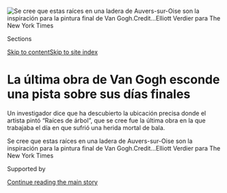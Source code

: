 <div id="app">

<div>

<div>

<div>

</div>

<div data-aria-hidden="false">

<div id="site-content" data-role="main">

<div>

<div class="css-1aor85t" style="opacity:0.000000001;z-index:-1;visibility:hidden">

<div class="css-1hqnpie">

<div class="css-epjblv">

<span class="css-17xtcya">[Cultura](/es/section/cultura)</span><span class="css-x15j1o">|</span><span class="css-fwqvlz">La
última obra de Van Gogh esconde una pista sobre sus días
finales</span>

</div>

<div class="css-k008qs">

<div class="css-1iwv8en">

<span class="css-18z7m18"></span>

<div>

</div>

</div>

<span class="css-1n6z4y">https://nyti.ms/3hStCvp</span>

<div class="css-1705lsu">

<div class="css-4xjgmj">

<div class="css-4skfbu" data-role="toolbar" data-aria-label="Social Media Share buttons, Save button, and Comments Panel with current comment count" data-testid="share-tools">

  - 
  - 
  - 
  - 
    
    <div class="css-6n7j50">
    
    </div>

  - 
  - 

</div>

</div>

</div>

</div>

</div>

</div>

<div id="NYT_TOP_BANNER_REGION" class="css-11qgg8s">

</div>

<div id="fullBleedHeaderContent">

<div class="css-n4ws9g">

![<span class="css-16f3y1r e13ogyst0" data-aria-hidden="true">Se cree
que estas raíces en una ladera de Auvers-sur-Oise son la inspiración
para la pintura final de Van
Gogh.</span><span class="css-cnj6d5 e1z0qqy90" itemprop="copyrightHolder"><span class="css-1ly73wi e1tej78p0">Credit...</span><span><span>Elliott
Verdier para The New York
Times</span></span></span>](https://static01.nyt.com/images/2020/07/27/arts/29VanGogh-ES-00/merlin_175011918_65435f35-c435-488b-843e-ab1daca3c57a-articleLarge.jpg?quality=75&auto=webp&disable=upscale)

</div>

<div class="css-3z92zw">

<div class="css-6cn7ki">

<div class="NYTAppHideMasthead css-1bcu9v6 e1suatyy0">

<div class="section css-1o1qe8k e1suatyy2">

<div class="css-cu5p7t er09x8g0">

<div class="css-6n7j50">

</div>

<span class="css-1dv1kvn">Sections</span>

[Skip to content](#site-content)[Skip to site index](#site-index)

</div>

<div class="css-10698na e1huz5gh0">

</div>

</div>

</div>

<div class="css-1sojcmr ehdk2mb0">

# La última obra de Van Gogh esconde una pista sobre sus días finales

</div>

Un investigador dice que ha descubierto la ubicación precisa donde el
artista pintó “Raíces de árbol”, que se cree fue la última obra en la
que trabajaba el día en que sufrió una herida mortal de bala.

</div>

</div>

<div class="css-nwzfg5 e1gnum310">

<span class="css-1f9pvn2 cultura">Se cree que estas raíces en una ladera
de Auvers-sur-Oise son la inspiración para la pintura final de Van
Gogh.</span><span class="css-cnj6d5 e1z0qqy90" itemprop="copyrightHolder"><span class="css-1ly73wi e1tej78p0">Credit...</span><span><span>Elliott
Verdier para The New York Times</span></span></span>

</div>

<div id="sponsor-wrapper" class="css-1hyfx7x">

<div id="sponsor-slug" class="css-19vbshk">

Supported by

</div>

[Continue reading the main
story](#after-sponsor)

<div id="sponsor" class="ad sponsor-wrapper" style="text-align:center;height:100%;display:block">

</div>

<div id="after-sponsor">

</div>

</div>

<div class="css-1wx1auc e1gnum311">

<div class="css-18e8msd">

<div class="css-vp77d3 epjyd6m0">

<div class="css-1baulvz">

Por <span class="css-1baulvz last-byline" itemprop="name">Nina
Siegal</span>

</div>

</div>

  - 
    
    <div class="css-ld3wwf e16638kd2">
    
    29 de julio de
    2020
    
    </div>

  - 
    
    <div class="css-4xjgmj">
    
    <div class="css-d8bdto" data-role="toolbar" data-aria-label="Social Media Share buttons, Save button, and Comments Panel with current comment count" data-testid="share-tools">
    
      - 
      - 
      - 
      - 
        
        <div class="css-6n7j50">
        
        </div>
    
      - 
      - 
    
    </div>
    
    </div>

</div>

<div class="css-tk9fsr">

[Read in
English](https://www.nytimes.com/2020/07/28/arts/design/vincent-van-gogh-tree-roots.html "Read in English")

</div>

</div>

</div>

<div class="section meteredContent css-1r7ky0e" name="articleBody" itemprop="articleBody">

<div class="css-1fanzo5 StoryBodyCompanionColumn">

<div class="css-53u6y8">

[Regístrate para recibir nuestro
boletín](https://www.nytimes.com/newsletters/el-times) con lo mejor de
The New York Times.

-----

ÁMSTERDAM — Hace ciento treinta años, Vincent van Gogh despertó en su
habitación en una posada en Auvers-sur-Oise, Francia, y salió, como
solía hacer, con un lienzo para pintar. Esa noche, regresó a la posada
con una mortal herida de bala. Murió dos días después, el 29 de julio de
1890.

Los académicos han especulado durante mucho tiempo sobre la secuencia de
eventos el día del tiroteo, y ahora Wouter van der Veen, un investigador
en Francia, dice que ha descubierto una gran pieza del rompecabezas: la
ubicación precisa donde Van Gogh creó su última pintura, “[Raíces de
árbol](https://www.vangoghmuseum.nl/en/collection/s0195V1962)”. El
hallazgo podría ayudar a comprender mejor cómo el artista pasó su último
día de trabajo.

</div>

</div>

<div class="css-79elbk" data-testid="photoviewer-wrapper">

<div class="css-z3e15g" data-testid="photoviewer-wrapper-hidden">

</div>

<div class="css-1a48zt4 ehw59r15" data-testid="photoviewer-children">

![<span class="css-16f3y1r e13ogyst0" data-aria-hidden="true">Van Gogh
pasó su último día trabajando en la pintura “Raíces de árbol”, según los
investigadores. </span><span class="css-cnj6d5 e1z0qqy90" itemprop="copyrightHolder"><span class="css-1ly73wi e1tej78p0">Credit...</span><span>Museo
Van
Gogh</span></span>](https://static01.nyt.com/images/2020/07/30/arts/29VanGogh-ES-01/merlin_175015488_5a6acbf9-926b-458f-be3a-c07a40fad72c-articleLarge.jpg?quality=75&auto=webp&disable=upscale)

</div>

</div>

<div class="css-1fanzo5 StoryBodyCompanionColumn">

<div class="css-53u6y8">

“Ahora sabemos lo que hizo durante su último día” antes del disparo,
dijo Van der Veen, director científico del Instituto Van Gogh, una
organización sin fines de lucro establecida para preservar la pequeña
habitación del artista en el Auberge Ravoux, la posada en
Auvers-sur-Oise. “Sabemos que pasó todo el día pintando esta obra”,
señaló Van der Veen.

</div>

</div>

<div class="css-1fanzo5 StoryBodyCompanionColumn">

<div class="css-53u6y8">

“Raíces de árbol” fue pintada en la Rue Daubigny, una carretera
principal que atraviesa Auvers-sur-Oise, localidad ubicada unos 32
kilómetros al norte de París, descubrió Van der Veen. Las raíces y
troncos de árboles enredados y retorcidos aún se pueden ver hoy en la
ladera de una colina, a solo 152 metros del Auberge Ravoux, donde Van
Gogh pasó los últimos 70 días de su
vida.

</div>

</div>

<div class="css-79elbk" data-testid="photoviewer-wrapper">

<div class="css-z3e15g" data-testid="photoviewer-wrapper-hidden">

</div>

<div class="css-1a48zt4 ehw59r15" data-testid="photoviewer-children">

<div class="css-1xdhyk6 erfvjey0">

<span class="css-1ly73wi e1tej78p0">Image</span>

<div class="css-zjzyr8">

<div data-testid="lazyimage-container" style="height:483.33333333333326px">

</div>

</div>

</div>

<span class="css-16f3y1r e13ogyst0" data-aria-hidden="true">Wouter van
der Veen, director científico del Instituto Van Gogh, descubrió por
accidente el lugar donde el artista trabajó en “Raíces de
árbol”.</span><span class="css-cnj6d5 e1z0qqy90" itemprop="copyrightHolder"><span class="css-1ly73wi e1tej78p0">Credit...</span><span>Elliott
Verdier para The New York Times</span></span>

</div>

</div>

<div class="css-1fanzo5 StoryBodyCompanionColumn">

<div class="css-53u6y8">

Investigadores del Museo Van Gogh en Ámsterdam han respaldado el
hallazgo. El martes 28 de julio, la directora del museo, Emilie
Gordenker, asistió a una presentación donde se develó el lugar.

Louis van Tilborgh, investigador principal del Museo Van Gogh, dijo en
una entrevista que el descubrimiento era “una interpretación, pero
parece que es verdad”.

</div>

</div>

<div class="css-1fanzo5 StoryBodyCompanionColumn">

<div class="css-53u6y8">

Van der Veen dijo que llegó al hallazgo mientras miraba imágenes de
Auvers de alrededor de 1905, que le había prestado Janine Demuriez, una
mujer francesa de 94 años que ha coleccionado cientos de postales
históricas. Una de ellas muestra a un ciclista en la Rue Daubigny, de
pie junto a un terraplén empinado, donde las raíces de los árboles son
claramente
visibles.

</div>

</div>

<div class="css-79elbk" data-testid="photoviewer-wrapper">

<div class="css-z3e15g" data-testid="photoviewer-wrapper-hidden">

</div>

<div class="css-1a48zt4 ehw59r15" data-testid="photoviewer-children">

<div class="css-1xdhyk6 erfvjey0">

<span class="css-1ly73wi e1tej78p0">Image</span>

<div class="css-zjzyr8">

<div data-testid="lazyimage-container" style="height:309.3333333333333px">

</div>

</div>

</div>

<span class="css-16f3y1r e13ogyst0" data-aria-hidden="true">Una postal
de 1905 llevó a Van der Veen a su
descubrimiento.</span><span class="css-cnj6d5 e1z0qqy90" itemprop="copyrightHolder"><span class="css-1ly73wi e1tej78p0">Credit...</span><span>Elliott
Verdier para The New York Times</span></span>

</div>

</div>

<div class="css-1fanzo5 StoryBodyCompanionColumn">

<div class="css-53u6y8">

Van der Veen dijo que durante el confinamiento simplemente tenía la
postal en la pantalla en su casa en Estrasburgo, Francia, cuando algo
hizo clic en su cabeza: la postal le recordaba a “Raíces de árbol”.
Abrió una versión digital de la pintura, y las comparó lado a lado.

La postal “no es un documento secreto que nadie puede encontrar”, dijo
Van der Veen. “Muchas personas ya la han visto, y reconocen el tema, el
motivo de las raíces de árbol. Estaba oculto a plena vista”.

Como no podía viajar desde Estrasburgo, Van der Veen llamó a
Dominique-Charles Janssen, dueño del Instituto Van Gogh, que estaba en
Auvers, y le pidió que echara un vistazo a la zona.

“Yo diría que del 45 al 50 por ciento todavía está allí”, Janssens dijo
en una entrevista telefónica, al referirse al enredo de raíces.
“Cortaron algunos de los árboles, y estaba cubierto de hiedra, pero
eliminamos parte de eso”.

Van Gogh habría caminado a lo largo de la Rue Daubigny para llegar a la
iglesia de la ciudad, que pintó para [“La iglesia de
Auvers-sur-Oise”](https://www.musee-orsay.fr/en/collections/works-in-focus/painting/commentaire_id/the-church-in-auvers-sur-oise-7170.html?cHash=6d6ea9b5c1)
en junio de 1890, y para dirigirse a los extensos campos de trigo justo
afuera de la ciudad, donde pintó [“Trigal con
cuervos”](https://www.vangoghmuseum.nl/en/collection/s0149V1962) en
julio, dijo Van der
Veen.

</div>

</div>

<div class="css-a7yk8a e73j0it0">

<div class="css-1xdhyk6 erfvjey0">

<span class="css-1ly73wi e1tej78p0">Image</span>

<div class="css-zjzyr8">

<div data-testid="lazyimage-container" style="height:483.33333333333326px">

</div>

</div>

</div>

<span class="css-16f3y1r e13ogyst0" data-aria-hidden="true">El río Oise
en
Auvers-sur-Oise</span><span class="css-cnj6d5 e1z0qqy90" itemprop="copyrightHolder"><span class="css-1ly73wi e1tej78p0">Credit...</span><span>Elliott
Verdier for The New York
Times</span></span>

<div class="css-1xdhyk6 erfvjey0">

<span class="css-1ly73wi e1tej78p0">Image</span>

<div class="css-zjzyr8">

<div data-testid="lazyimage-container" style="height:483.33333333333326px">

</div>

</div>

</div>

<span class="css-16f3y1r e13ogyst0" data-aria-hidden="true">La iglesia
cercana que pintó Van
Gogh</span><span class="css-cnj6d5 e1z0qqy90" itemprop="copyrightHolder"><span class="css-1ly73wi e1tej78p0">Credit...</span><span>Elliott
Verdier para The New York
Times</span></span>

</div>

<div class="css-79elbk" data-testid="photoviewer-wrapper">

<div class="css-z3e15g" data-testid="photoviewer-wrapper-hidden">

</div>

<div class="css-1a48zt4 ehw59r15" data-testid="photoviewer-children">

<div class="css-1xdhyk6 erfvjey0">

<span class="css-1ly73wi e1tej78p0">Image</span>

<div class="css-zjzyr8">

<div data-testid="lazyimage-container" style="height:309.3333333333333px">

</div>

</div>

</div>

<span class="css-16f3y1r e13ogyst0" data-aria-hidden="true"> Los campos
de Auvers-sur-Oise fueron otro tema favorito para Van
Gogh.</span><span class="css-cnj6d5 e1z0qqy90" itemprop="copyrightHolder"><span class="css-1ly73wi e1tej78p0">Credit...</span><span>Elliott
Verdier para The New York Times</span></span>

</div>

</div>

<div class="css-1fanzo5 StoryBodyCompanionColumn">

<div class="css-53u6y8">

Durante mucho tiempo se ha debatido sobre qué pintura fue la última obra
de Van Gogh, porque el artista tendía a no fecharlas. Mucha gente cree
que fue “Trigal con cuervos”, porque la película biográfica de 1956 de
Vincente Minnelli [“Sed de
vivir”](https://www.imdb.com/title/tt0049456/) representa a Van Gogh,
interpretado por Kirk Douglas, pintando esa obra mientras enloquece,
justo antes de suicidarse.

Andries Bonger, quien escribió algunos de los eventos que rodearon la
muerte de Vincent y era cuñado de Theo van Gogh, el hermano de Vincent,
señaló en una carta: “La mañana antes de su muerte, había pintado una
escena del bosque, llena de sol y vida”.

En 2012, El Museo Van Gogh publicó un artículo de Van Tilborgh y Bert
Maes que argumentaba que la carta se refería a “Raíces de árbol”, una
pintura inacabada en la colección del museo. Esa afirmación ahora ha
sido ampliamente aceptada por los
estudiosos.

</div>

</div>

<div class="css-79elbk" data-testid="photoviewer-wrapper">

<div class="css-z3e15g" data-testid="photoviewer-wrapper-hidden">

</div>

<div class="css-1a48zt4 ehw59r15" data-testid="photoviewer-children">

<div class="css-1xdhyk6 erfvjey0">

<span class="css-1ly73wi e1tej78p0">Image</span>

<div class="css-zjzyr8">

<div data-testid="lazyimage-container" style="height:257.77777777777777px">

</div>

</div>

</div>

<span class="css-16f3y1r e13ogyst0" data-aria-hidden="true">“Yo diría
que del 45 al 50 por ciento todavía está allí”, dijo Janssens sobre el
enredo de raíces representadas en el último trabajo de Van
Gogh.</span><span class="css-cnj6d5 e1z0qqy90" itemprop="copyrightHolder"><span class="css-1ly73wi e1tej78p0">Credit...</span><span>Arthénon</span></span>

</div>

</div>

<div class="css-1fanzo5 StoryBodyCompanionColumn">

<div class="css-53u6y8">

Debido a la forma en que se representa la luz en las raíces, Van der
Veen dice que cree que Van Gogh estaba mirando su la escena hacia el
final de la tarde, alrededor de las 5 p.m. o 6 p.m. Dice que cree que
esto significa que Van Gogh probablemente haya pasado todo ese día
pintando.

Van der Veen agregó que la nueva evidencia desafía una teoría presentada
en 2011 por Steven Naifeh y Gregory White Smith en la biografía, *Van
Gogh: la vida*. Ellos argumentaron que Van Gogh no se suicidó, sino que
se habría emborrachado y discutido con dos niños pequeños, quienes lo
mataron accidentalmente, no muy lejos del Auberge Ravoux. La
investigación de Van der Veen sobre “Raíces de árbol” se publicó en un
libro en Francia, y también estará disponible en inglés, en [forma
digital](http://www.arthenon.com/roots).

</div>

</div>

<div class="css-1fanzo5 StoryBodyCompanionColumn">

<div class="css-53u6y8">

“Ahora que sabemos que pintó durante todo el día, hubo aún menos tiempo
para que eso sucediera”, dijo Van der Veen.

Naifeh respondió que sería imposible determinar la hora de una pintura
según el ángulo de la luz. “No es una fotografía, es una pintura”, dijo
en una entrevista telefónica. “Van Gogh pintaba de manera algo
abstracta, y siempre presentaba muchos inventos pictóricos”, agregó, por
lo que sería difícil saber si pintaba la luz que veía con sus propios
ojos o simplemente la creaba en el
lienzo.

</div>

</div>

<div class="css-79elbk" data-testid="photoviewer-wrapper">

<div class="css-z3e15g" data-testid="photoviewer-wrapper-hidden">

</div>

<div class="css-1a48zt4 ehw59r15" data-testid="photoviewer-children">

<div class="css-1xdhyk6 erfvjey0">

<span class="css-1ly73wi e1tej78p0">Image</span>

<div class="css-zjzyr8">

<div data-testid="lazyimage-container" style="height:309.3333333333333px">

</div>

</div>

</div>

<span class="css-16f3y1r e13ogyst0" data-aria-hidden="true">La vista
desde las escaleras de la habitación de Van Gogh en la posada Auberge
Ravoux.</span><span class="css-cnj6d5 e1z0qqy90" itemprop="copyrightHolder"><span class="css-1ly73wi e1tej78p0">Credit...</span><span>Elliott
Verdier para The New York Times</span></span>

</div>

</div>

<div class="css-1fanzo5 StoryBodyCompanionColumn">

<div class="css-53u6y8">

Naifeh dijo que el descubrimiento podría incluso apoyar su teoría del
asesinato. “El hecho de que salió y pintó todo el día, no solo una
pintura promedio sino una pintura muy importante, indica que puede no
haber estado deprimido”, dijo. “De lo contrario, fue un día normal
productivo, y eso va en contra de la idea de que él podría ir y
suicidarse”.

Van der Veen estuvo de acuerdo en un punto. “Confirma todo lo que la
mayoría de testigos dice en ese momento, que su comportamiento fue
perfectamente normal en los últimos días”, dijo. “No había señal de que
estuviera en crisis”.

Sin embargo, Van der Veen sostiene que Van Gogh se suicidó, lo que es
también la posición oficial del Museo Van Gogh.

Van Gogh también había hecho un dibujo de raíces de árboles cuando vivía
en La Haya en 1882. Describió la obra de arte a su hermano, Theo, en una
carta.

</div>

</div>

<div class="css-1fanzo5 StoryBodyCompanionColumn">

<div class="css-53u6y8">

Él escribió que quería que el árbol “expresara algo de la lucha de la
vida”, y que lo veía “enraizándose frenética y fervientemente, por así
decirlo, en la tierra, e incluso siendo destruído por la tormenta”.

Van der Veen dijo que “Raíces de árbol” expresaba algo similar.

“Terminar su vida con esta pintura tiene mucho sentido”, dijo. “La
pintura ilustra la lucha de la vida, y la lucha con la muerte. Eso es lo
que deja atrás. Es una nota de despedida en
colores”.

</div>

</div>

<div class="css-79elbk" data-testid="photoviewer-wrapper">

<div class="css-z3e15g" data-testid="photoviewer-wrapper-hidden">

</div>

<div class="css-1a48zt4 ehw59r15" data-testid="photoviewer-children">

<div class="css-1xdhyk6 erfvjey0">

<span class="css-1ly73wi e1tej78p0">Image</span>

<div class="css-zjzyr8">

<div data-testid="lazyimage-container" style="height:309.3333333333333px">

</div>

</div>

</div>

<span class="css-16f3y1r e13ogyst0" data-aria-hidden="true">Tanto
Vincent Van Gogh como su hermano Theo están enterrados en este
cementerio en
Auvers-sur-Oise.</span><span class="css-cnj6d5 e1z0qqy90" itemprop="copyrightHolder"><span class="css-1ly73wi e1tej78p0">Credit...</span><span>Elliott
Verdier para The New York Times</span></span>

</div>

</div>

<div>

</div>

<div class="css-1fanzo5 StoryBodyCompanionColumn">

<div class="css-53u6y8">

-----

</div>

</div>

</div>

<div>

</div>

<div>

</div>

<div>

</div>

<div>

<div id="bottom-wrapper" class="css-1ede5it">

<div id="bottom-slug" class="css-l9onyx">

Advertisement

</div>

[Continue reading the main
story](#after-bottom)

<div id="bottom" class="ad bottom-wrapper" style="text-align:center;height:100%;display:block;min-height:90px">

</div>

<div id="after-bottom">

</div>

</div>

</div>

</div>

</div>

## Site Index

<div>

</div>

## Site Information Navigation

  - [© <span>2020</span> <span>The New York Times
    Company</span>](https://help.nytimes.com/hc/en-us/articles/115014792127-Copyright-notice)

<!-- end list -->

  - [NYTCo](https://www.nytco.com/)
  - [Contact
    Us](https://help.nytimes.com/hc/en-us/articles/115015385887-Contact-Us)
  - [Work with us](https://www.nytco.com/careers/)
  - [Advertise](https://nytmediakit.com/)
  - [T Brand Studio](http://www.tbrandstudio.com/)
  - [Your Ad
    Choices](https://www.nytimes.com/privacy/cookie-policy#how-do-i-manage-trackers)
  - [Privacy](https://www.nytimes.com/privacy)
  - [Terms of
    Service](https://help.nytimes.com/hc/en-us/articles/115014893428-Terms-of-service)
  - [Terms of
    Sale](https://help.nytimes.com/hc/en-us/articles/115014893968-Terms-of-sale)
  - [Site
    Map](https://spiderbites.nytimes.com)
  - [Help](https://help.nytimes.com/hc/en-us)
  - [Subscriptions](https://www.nytimes.com/subscription?campaignId=37WXW)

</div>

</div>

</div>

</div>
